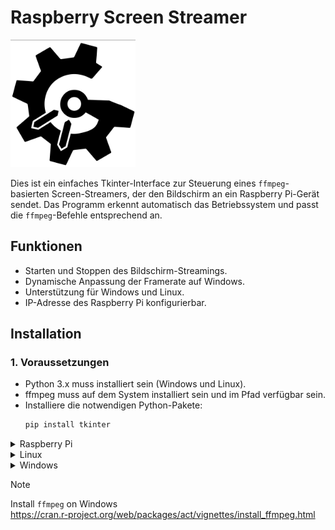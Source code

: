 # Raspberry Screen Streamer

<img src="tag-logo.png" width="200" />

Dies ist ein einfaches Tkinter-Interface zur Steuerung eines `ffmpeg`-basierten Screen-Streamers, der den Bildschirm an ein Raspberry Pi-Gerät sendet. Das Programm erkennt automatisch das Betriebssystem und passt die `ffmpeg`-Befehle entsprechend an.

## Funktionen
- Starten und Stoppen des Bildschirm-Streamings.
- Dynamische Anpassung der Framerate auf Windows.
- Unterstützung für Windows und Linux.
- IP-Adresse des Raspberry Pi konfigurierbar.

## Installation

### 1. Voraussetzungen

- Python 3.x muss installiert sein (Windows und Linux).
- ffmpeg muss auf dem System installiert sein und im Pfad verfügbar sein.
- Installiere die notwendigen Python-Pakete:
  ```bash
  pip install tkinter

<details>

<summary>Raspberry Pi</summary>

## Installation


* #### The executable file is located in the `dist` folder
</details>

<details>

<summary>Linux</summary>

## Installation

### 1. Clone Repository
```bash
git clone https://github.com/MagicRaven23/TAG-Screen
cd TAG-Screen
```
### 2. Install ffmpeg
```bash 
sudo apt install ffmpeg
```
### 3. Start Programm
```bash
python3 Raspberry-screen.py
```
### 4. Executable File
* #### Install pyinstaller
  ```bash
  pip install pyinstaller
  ```
* #### Create Executable File
  ```bash
  pyinstaller --onefile --windowed --icon=logo.ico code/Screen-Streamer.py
  ```
* #### The executable file is located in the `dist` folder
</details>

<details>

<summary>Windows</summary>

## Installation

### 1. Clone Repository
```bash
git clone https://github.com/MagicRaven23/TAG-Screen
cd TAG-Screen
```
### 2. Start Programm
```bash
python3 Raspberry-screen.py
```
### 3. Executable File
* #### Install pyinstaller
  ```bash
  pip install pyinstaller
  ```
* #### Create Executable File
  ```bash
  pyinstaller --onefile --windowed --icon=logo.ico code/Screen-Streamer.py
  ```
* #### The executable file is located in the `dist` folder
</details>

> [!NOTE]
> Install `ffmpeg` on Windows </br>
> https://cran.r-project.org/web/packages/act/vignettes/install_ffmpeg.html
